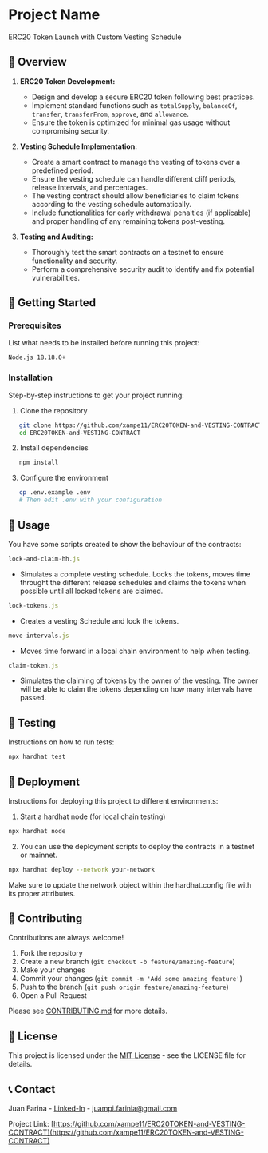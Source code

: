 # Project Name
ERC20 Token Launch with Custom Vesting Schedule

## 📖 Overview

1. **ERC20 Token Development:**

   - Design and develop a secure ERC20 token following best practices.
   - Implement standard functions such as `totalSupply`, `balanceOf`, `transfer`, `transferFrom`, `approve`, and `allowance`.
   - Ensure the token is optimized for minimal gas usage without compromising security.

2. **Vesting Schedule Implementation:**

   - Create a smart contract to manage the vesting of tokens over a predefined period.
   - Ensure the vesting schedule can handle different cliff periods, release intervals, and percentages.
   - The vesting contract should allow beneficiaries to claim tokens according to the vesting schedule automatically.
   - Include functionalities for early withdrawal penalties (if applicable) and proper handling of any remaining tokens post-vesting.

3. **Testing and Auditing:**

   - Thoroughly test the smart contracts on a testnet to ensure functionality and security.
   - Perform a comprehensive security audit to identify and fix potential vulnerabilities.


## 🚀 Getting Started

### Prerequisites

List what needs to be installed before running this project:

```
Node.js 18.18.0+
```

### Installation

Step-by-step instructions to get your project running:

1. Clone the repository
```bash
   git clone https://github.com/xampe11/ERC20TOKEN-and-VESTING-CONTRACT
   cd ERC20TOKEN-and-VESTING-CONTRACT
 ```

2. Install dependencies
```bash
   npm install
```

3. Configure the environment
```bash
   cp .env.example .env
   # Then edit .env with your configuration
```


## 🔧 Usage


You have some scripts created to show the behaviour of the contracts:

```javascript
lock-and-claim-hh.js
```
- Simulates a complete vesting schedule. Locks the tokens, moves time throught the different release schedules and claims the tokens when possible until all locked tokens are claimed.

```javascript
lock-tokens.js
```
- Creates a vesting Schedule and lock the tokens. 

```javascript
move-intervals.js
```
- Moves time forward in a local chain environment to help when testing.

```javascript
claim-token.js
```
- Simulates the claiming of tokens by the owner of the vesting. The owner will be able to claim the tokens depending on how many intervals have passed.

## 🧪 Testing

Instructions on how to run tests:

```bash
npx hardhat test
```

## 🚢 Deployment

Instructions for deploying this project to different environments:


1. Start a hardhat node (for local chain testing)
```bash
npx hardhat node
```

2. You can use the deployment scripts to deploy the contracts in a testnet or mainnet.
```bash
npx hardhat deploy --network your-network
```
Make sure to update the network object within the hardhat.config file with its proper attributes.


## 👥 Contributing

Contributions are always welcome!

1. Fork the repository
2. Create a new branch (`git checkout -b feature/amazing-feature`)
3. Make your changes
4. Commit your changes (`git commit -m 'Add some amazing feature'`)
5. Push to the branch (`git push origin feature/amazing-feature`)
6. Open a Pull Request

Please see [CONTRIBUTING.md](CONTRIBUTING.md) for more details.

## 📄 License

This project is licensed under the [MIT License](LICENSE) - see the LICENSE file for details.

## 📞 Contact

Juan Farina - [Linked-In](www.linkedin.com/in/juan-pablo-fariña-a1b8a2133) - juampi.farinia@gmail.com

Project Link: [https://github.com/xampe11/ERC20TOKEN-and-VESTING-CONTRACT](https://github.com/xampe11/ERC20TOKEN-and-VESTING-CONTRACT)
